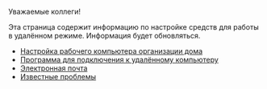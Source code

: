 Уважаемые коллеги!

Эта страница содержит информацию по настройке средств для работы в удалённом режиме. Информация будет обновляться.

- [Настройка рабочего компьютера организации дома](01.md)
- [Программа для подключения к удалённому компьютеру](02.md)
- [Электронная почта](03.md)
- [Известные проблемы](04.md)
